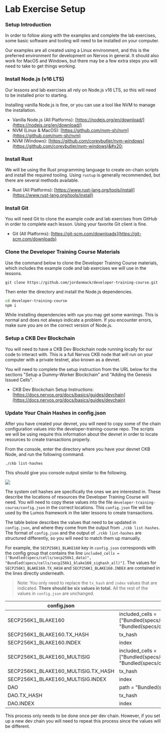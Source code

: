 # Lab Exercise Setup

### Setup Introduction

In order to follow along with the examples and complete the lab exercises, some basic software and tooling will need to be installed on your computer.

Our examples are all created using a Linux environment, and this is the preferred environment for development on Nervos in general. It should also work for MacOS and Windows, but there may be a few extra steps you will need to take to get things working.

### Install Node.js (v16 LTS)

Our lessons and lab exercises all rely on Node.js v16 LTS, so this will need to be installed prior to starting.

Installing vanilla Node.js is fine, or you can use a tool like NVM to manage the installation.

* Vanilla Node.js (All Platforms): [https://nodejs.org/en/download/](https://nodejs.org/en/download/)
* NVM (Linux & MacOS): [https://github.com/nvm-sh/nvm](https://github.com/nvm-sh/nvm)
* NVM (Windows): [https://github.com/coreybutler/nvm-windows](https://github.com/coreybutler/nvm-windows)&#x20;

### Install Rust

We will be using the Rust programming language to create on-chain scripts and install the required tooling. Using `rustup` is generally recommended, but there are several methods available.

* Rust (All Platforms): [https://www.rust-lang.org/tools/install](https://www.rust-lang.org/tools/install)

### Install Git

You will need Git to clone the example code and lab exercises from GitHub in order to complete each lesson. Using your favorite Git client is fine.

* Git (All Platforms): [https://git-scm.com/downloads](https://git-scm.com/downloads)

### Clone the Developer Training Course Materials

Use the command below to clone the Developer Training Course materials, which includes the example code and lab exercises we will use in the lessons.

```
git clone https://github.com/jordanmack/developer-training-course.git
```

Then enter the directory and install the Node.js dependencies.

```bash
cd developer-training-course
npm i
```

While installing dependencies with `npm` you may get some warnings. This is normal and does not always indicate a problem. If you encounter errors, make sure you are on the correct version of Node.js.

### Setup a CKB Dev Blockchain

You will need to have a CKB Dev Blockchain node running locally for our code to interact with. This is a full Nervos CKB node that will run on your computer with a private testnet, also known as a devnet.

You will need to complete the setup instruction from the URL below for the sections "Setup a Dummy-Worker Blockchain" and "Adding the Genesis Issued Cells".

* CKB Dev Blockchain Setup Instructions: [https://docs.nervos.org/docs/basics/guides/devchain](https://docs.nervos.org/docs/basics/guides/devchain)

### Update Your Chain Hashes in config.json

After you have created your devnet, you will need to copy some of the chain configuration values into the developer-training-course repo. The scripts we will be using require this information about the devnet in order to locate resources to create transactions properly.

From the console, enter the directory where you have your devnet CKB Node, and run the following command.

```
./ckb list-hashes
```

This should give you console output similar to the following.

![](.gitbook/assets/ckb-list-hashes.png)

The system cell hashes are specifically the ones we are interested in. These describe the locations of resources the Developer Training Course will need. You will need to copy these values into the file `developer-training-course/config.json` in the correct locations. This `config.json` file will be used by the Lumos framework in the later lessons to create transactions.

The table below describes the values that need to be updated in `config.json`, and where they come from the output from `./ckb list-hashes`. The format of `config.json` and the output of `./ckb list-hashes` are structured differently, so you will need to match them up manually.

For example, the `SECP256K1_BLAKE160` key in `config.json` corresponds with the config group that contains the line `included_cells = ["Bundled(specs/cells/secp256k1_data)", "Bundled(specs/cells/secp256k1_blake160_sighash_all)"]`. The values for `SECP256K1_BLAKE160.TX_HASH` and `SECP256K1_BLAKE160.INDEX` are contained in the lines directly underneath.

> Note: You only need to replace the `tx_hash` and `index` values that are indicated. **There should be six values in total.** All the rest of the values in `config.json` are unchanged.

| config.json                            | ckb list-hashes                                                                                                        |
| -------------------------------------- | ---------------------------------------------------------------------------------------------------------------------- |
| SECP256K1\_BLAKE160                    | included\_cells = \["Bundled(specs/cells/secp256k1\_data)", "Bundled(specs/cells/secp256k1\_blake160\_sighash\_all)"]  |
| SECP256K1\_BLAKE160.TX\_HASH           | tx\_hash                                                                                                               |
| SECP256K1\_BLAKE160.INDEX              | index                                                                                                                  |
| SECP256K1\_BLAKE160\_MULTISIG          | included\_cells = \["Bundled(specs/cells/secp256k1\_data)", "Bundled(specs/cells/secp256k1\_blake160\_multisig\_all)"] |
| SECP256K1\_BLAKE160\_MULTISIG.TX\_HASH | tx\_hash                                                                                                               |
| SECP256K1\_BLAKE160\_MULTISIG.INDEX    | index                                                                                                                  |
| DAO                                    | path = "Bundled(specs/cells/dao)"                                                                                      |
| DAO.TX\_HASH                           | tx\_hash                                                                                                               |
| DAO.INDEX                              | index                                                                                                                  |

This process only needs to be done once per dev chain. However, if you set up a new dev chain you will need to repeat this process since the values will be different.
